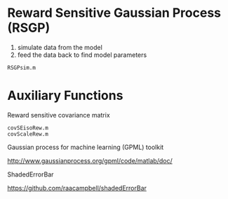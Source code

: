 #  Reward Sensitive Gaussian Process (RSGP)

  1) simulate data from the model 
  2) feed the data back to find model parameters 

  	RSGPsim.m


# Auxiliary Functions

Reward sensitive covariance matrix

  	covSEisoRew.m
    covScaleRew.m

Gaussian process for machine learning (GPML) toolkit

http://www.gaussianprocess.org/gpml/code/matlab/doc/

ShadedErrorBar

https://github.com/raacampbell/shadedErrorBar
